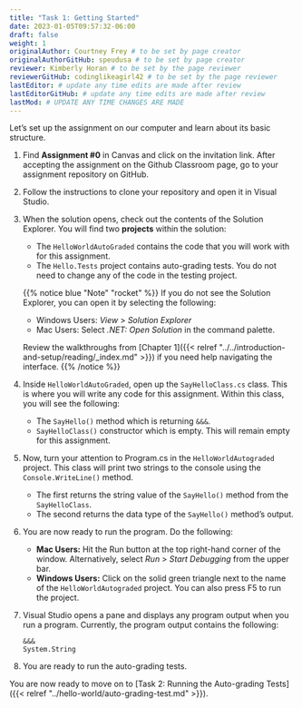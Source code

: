 ```yaml
---
title: "Task 1: Getting Started"
date: 2023-01-05T09:57:32-06:00
draft: false
weight: 1
originalAuthor: Courtney Frey # to be set by page creator
originalAuthorGitHub: speudusa # to be set by page creator
reviewer: Kimberly Horan # to be set by the page reviewer
reviewerGitHub: codinglikeagirl42 # to be set by the page reviewer
lastEditor: # update any time edits are made after review
lastEditorGitHub: # update any time edits are made after review
lastMod: # UPDATE ANY TIME CHANGES ARE MADE
---
```



Let’s set up the assignment on our computer and learn about its basic structure.

1. Find **Assignment #0** in Canvas and click on the invitation link. After accepting the assignment on the Github Classroom page, go to your assignment repository on GitHub.

1. Follow the instructions to clone your repository and open it in Visual Studio.

1. When the solution opens, check out the contents of the Solution Explorer. You will find two **projects** within the solution:
 
   * The `HelloWorldAutoGraded` contains the code that you will work with for this assignment. 
   * The `Hello.Tests` project contains auto-grading tests. You do not need to change any of the code in the testing project.

   {{% notice blue "Note" "rocket" %}}
   If you do not see the Solution Explorer, you can open it by selecting the following:
   * Windows Users: *View* > *Solution Explorer*
   * Mac Users:  Select *.NET: Open Solution* in the command palette. 

   Review the walkthroughs from [Chapter 1]({{< relref "../../introduction-and-setup/reading/_index.md" >}}) if you need help navigating the interface.
   {{% /notice %}}

1. Inside `HelloWorldAutoGraded`, open up the `SayHelloClass.cs` class. This is where you will write any code for this assignment. Within this class, you will see the following:
   * The `SayHello()` method which is returning `&&&`.
   * `SayHelloClass()` constructor which is empty.  This will remain empty for this assignment.


1. Now, turn your attention to Program.cs in the `HelloWorldAutograded` project. This class will print two strings to the console using the `Console.WriteLine()` method.  
   * The first returns the string value of the `SayHello()` method from the `SayHelloClass`.
   * The second returns the data type of the `SayHello()` method’s output.


1. You are now ready to run the program. Do the following:
   * **Mac Users:** Hit the Run button at the top right-hand corner of the window. Alternatively, select *Run* > *Start Debugging* from the upper bar.
   * **Windows Users:** Click on the solid green triangle next to the name of the `HelloWorldAutograded` project. You can also press F5 to run the project.


1. Visual Studio opens a pane and displays any program output when you run a program. Currently, the program output contains the following:
   
   ``` console 
   &&&
   System.String
   ```
1. You are ready to run the auto-grading tests.


You are now ready to move on to [Task 2: Running the Auto-grading Tests]({{< relref "../hello-world/auto-grading-test.md" >}}).
